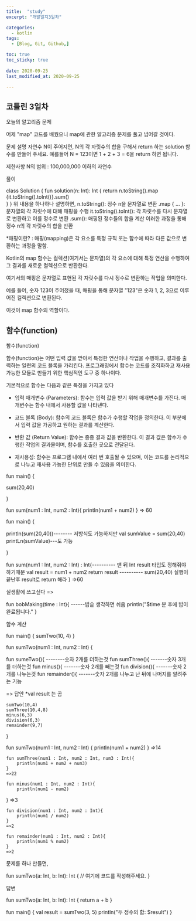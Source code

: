```yaml
---
title:  "study" 
excerpt: "개발일지3일차"

categories:
  - kotlin
tags:
  - [Blog, Git, Github,]

toc: true
toc_sticky: true
 
date: 2020-09-25
last_modified_at: 2020-09-25

---
```



## 코틀린 3일차

오늘의 알고리즘 문제

어제 "map" 코드를 배웠으니 map에 관한 알고리즘 문제를 풀고 넘어갈 것이다.

문제 설명
자연수 N이 주어지면, N의 각 자릿수의 합을 구해서 return 하는 solution 함수를 만들어 주세요.
예를들어 N = 123이면 1 + 2 + 3 = 6을 return 하면 됩니다.

제한사항
N의 범위 : 100,000,000 이하의 자연수

풀이

class Solution {
    fun solution(n: Int): Int {
return n.toString().map {it.toString().toInt()}.sum()       
    }
}
위 내용을 하나하나 설명하면,
n.toString(): 정수 n을 문자열로 변환
.map { ... }: 문자열의 각 자릿수에 대해 매핑을 수행
it.toString().toInt(): 각 자릿수를 다시 문자열로 변환하고 이를 정수로 변환
.sum(): 매핑된 정수들의 합을 계산
이러한 과정을 통해 정수 n의 각 자릿수의 합을 반환

*매핑이란? : 매핑(mapping)은 각 요소를 특정 규칙 또는 함수에 따라 다른 값으로 변환하는 과정을 말함. 

Kotlin의 map 함수는 컬렉션(여기서는 문자열)의 각 요소에 대해 특정 연산을 수행하여 그 결과를 새로운 컬렉션으로 반환한다.

여기서의 매핑은 문자열로 표현된 각 자릿수를 다시 정수로 변환하는 작업을 의미한다.

예를 들어, 숫자 123이 주어졌을 때, 매핑을 통해 문자열 "123"은 숫자 1, 2, 3으로 이루어진 컬렉션으로 변환된다. 

이것이 map 함수의 역할이다.

## 함수(function)
함수(function)

함수(function)는 어떤 입력 값을 받아서 특정한 연산이나 작업을 수행하고, 결과를 출력하는 일련의 코드 블록을 가리킨다. 프로그래밍에서 함수는 코드를 조직화하고 재사용 가능한 모듈로 만들기 위한 핵심적인 도구 중 하나이다.

기본적으로 함수는 다음과 같은 특징을 가지고 있다

* 입력 매개변수 (Parameters): 함수는 입력 값을 받기 위해 매개변수를 가진다. 매개변수는 함수 내에서 사용할 값을 나타낸다.

* 코드 블록 (Body): 함수의 코드 블록은 함수가 수행할 작업을 정의한다. 이 부분에서 입력 값을 가공하고 원하는 결과를 계산한다.

* 반환 값 (Return Value): 함수는 종종 결과 값을 반환한다. 이 결과 값은 함수가 수행한 작업의 결과물이며, 함수를 호출한 곳으로 전달된다.

* 재사용성: 함수는 프로그램 내에서 여러 번 호출될 수 있으며, 이는 코드를 논리적으로 나누고 재사용 가능한 단위로 만들 수 있음을 의미한다.

fun main() {

sum(20,40)

}

fun sum(num1 : Int, num2 : Int){
println(num1 + num2)
}
=> 60



fun main() {

println(sum(20,40))-------- 저방식도 가능하지만 val sumValue = sum(20,40)
                                                            printLn(sumValue)---도 가능 

}

fun sum(num1 : Int, num2 : Int) : Int{---------- 맨 뒤 Int result 타입도 정해줘야 하기때문
val result = num1 + num2
return result ----------  sum(20,40) 실행이 끝난후 result로 return 해라
}
=>60

실생활에 쓰고싶다
=>

fun bobMaking(time : Int){   ------밥솥 생각하면 쉬움
     println("$time 분 후에 밥이 완료됩니다."
}


함수 계산

fun main() {
     sumTwo(10, 4)
}

fun sumTwo(num1 : Int, num2 : Int) {

fun sumeTwo(){ --------숫자 2개를 더하는것
fun sumThree(){ -------숫자 3개를 더하는것
fun minus(){ -------숫자 2개를 빼는것
fun division(){ -------숫자 2개를 나누는것
fun remainder(){ -------숫자 2개를 나누고 난 뒤에 나머지를 알려주는 기능


=> 답안
    *val  result 는 곱

    sumTwo(10,4)
    sumThree(10,4,8)
    minus(6,3)
    division(6,3)
    remainder(9,7)
}

fun sumTwo(num1 : Int, num2 : Int) {
    println(num1 + num2)
   }
    =>14

    fun sumThree(num1 : Int, num2 : Int, num3 : Int){
        println(num1 + num2 + num3)
    }
    =>22

    fun minus(num1 : Int, num2 : Int){
        println(num1 - num2)
   }
    =>3

    
    fun division(num1 : Int, num2 : Int){
        println(num1 / num2)
    }
    =>2

    fun remainder(num1 : Int, num2 : Int){
        println(num1 % num2)
    }
    =>2


문제를 하나 만들면,

fun sumTwo(a: Int, b: Int): Int {
    // 여기에 코드를 작성해주세요.
}




답변

fun sumTwo(a: Int, b: Int): Int {
    return a + b
}

fun main() {
    val result = sumTwo(3, 5)
    println("두 정수의 합: $result")
}

